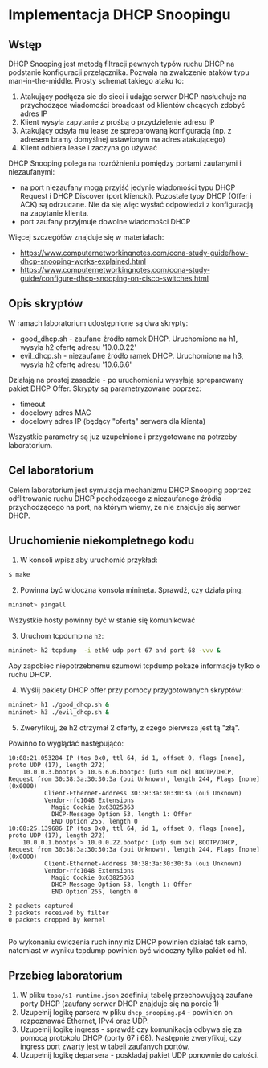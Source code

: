 # Implementacja DHCP Snoopingu

## Wstęp

DHCP Snooping jest metodą filtracji pewnych typów ruchu DHCP na podstanie konfiguracji przełącznika. Pozwala na zwalczenie ataków typu man-in-the-middle. Prosty schemat takiego ataku to:

1. Atakujący podłącza sie do sieci i udając serwer DHCP nasłuchuje na przychodzące wiadomości broadcast od klientów chcących zdobyć adres IP
2. Klient wysyła zapytanie z prośbą o przydzielenie adresu IP
3. Atakujący odsyła mu lease ze spreparowaną konfiguracją (np. z adresem bramy domyślnej ustawionym na adres atakującego)
4. Klient odbiera lease i zaczyna go używać

DHCP Snooping polega na rozróżnieniu pomiędzy portami zaufanymi i niezaufanymi:
- na port niezaufany mogą przyjść jedynie wiadomości typu DHCP Request i DHCP Discover (port kliencki). Pozostałe typy DHCP (Offer i ACK) są odrzucane. Nie da się więc wysłać odpowiedzi z konfiguracją na zapytanie klienta.
- port zaufany przyjmuje dowolne wiadomości DHCP

Więcej szczegółów znajduje się w materiałach:
- https://www.computernetworkingnotes.com/ccna-study-guide/how-dhcp-snooping-works-explained.html
- https://www.computernetworkingnotes.com/ccna-study-guide/configure-dhcp-snooping-on-cisco-switches.html

## Opis skryptów

W ramach laboratorium udostępnione są dwa skrypty:

- good_dhcp.sh - zaufane źródło ramek DHCP. Uruchomione na h1, wysyła h2 ofertę adresu '10.0.0.22'
- evil_dhcp.sh - niezaufane źródło ramek DHCP. Uruchomione na h3, wysyła h2 ofertę adresu '10.6.6.6'

Działają na prostej zasadzie - po uruchomieniu wysyłają spreparowany pakiet DHCP Offer. Skrypty są parametryzowane poprzez:
- timeout
- docelowy adres MAC
- docelowy adres IP (będący "ofertą" serwera dla klienta)

Wszystkie parametry są juz uzupełnione i przygotowane na potrzeby laboratorium.

## Cel laboratorium

Celem laboratorium jest symulacja mechanizmu DHCP Snooping poprzez odflitrowanie ruchu DHCP pochodzącego z niezaufanego źródła - przychodzącego na port, na którym wiemy, że nie znajduje się serwer DHCP.

## Uruchomienie niekompletnego kodu
 
1. W konsoli wpisz aby uruchomić przykład:
 
```sh
$ make
```
 
2. Powinna być widoczna konsola minineta. Sprawdź, czy działa ping:
 
```sh
mininet> pingall
```
 
Wszystkie hosty powinny być w stanie się komunikować
 
3. Uruchom tcpdump na `h2`:
 
```sh
mininet> h2 tcpdump  -i eth0 udp port 67 and port 68 -vvv &
```
 
Aby zapobiec niepotrzebnemu szumowi tcpdump pokaże informacje tylko o ruchu DHCP.
 
4. Wyślij pakiety DHCP offer przy pomocy przygotowanych skryptów:
 
```sh
mininet> h1 ./good_dhcp.sh &
mininet> h3 ./evil_dhcp.sh &
```
 
5. Zweryfikuj, że h2 otrzymał 2 oferty, z czego pierwsza jest tą "złą".
 
Powinno to wyglądać następująco:
 
```
10:08:21.053284 IP (tos 0x0, ttl 64, id 1, offset 0, flags [none], proto UDP (17), length 272)
    10.0.0.3.bootps > 10.6.6.6.bootpc: [udp sum ok] BOOTP/DHCP, Request from 30:38:3a:30:30:3a (oui Unknown), length 244, Flags [none] (0x0000)
          Client-Ethernet-Address 30:38:3a:30:30:3a (oui Unknown)
          Vendor-rfc1048 Extensions
            Magic Cookie 0x63825363
            DHCP-Message Option 53, length 1: Offer
            END Option 255, length 0
10:08:25.139686 IP (tos 0x0, ttl 64, id 1, offset 0, flags [none], proto UDP (17), length 272)
    10.0.0.1.bootps > 10.0.0.22.bootpc: [udp sum ok] BOOTP/DHCP, Request from 30:38:3a:30:30:3a (oui Unknown), length 244, Flags [none] (0x0000)
          Client-Ethernet-Address 30:38:3a:30:30:3a (oui Unknown)
          Vendor-rfc1048 Extensions
            Magic Cookie 0x63825363
            DHCP-Message Option 53, length 1: Offer
            END Option 255, length 0
 
2 packets captured
2 packets received by filter
0 packets dropped by kernel
 
```
 
Po wykonaniu ćwiczenia ruch inny niż DHCP powinien działać tak samo, natomiast w wyniku tcpdump powinien być widoczny tylko pakiet od h1.

## Przebieg laboratorium

1. W pliku `topo/s1-runtime.json` zdefiniuj tabelę przechowującą zaufane porty DHCP (zaufany serwer DHCP znajduje się na porcie 1)
2. Uzupełnij logikę parsera w pliku `dhcp_snooping.p4` - powinien on rozpoznawać Ethernet, IPv4 oraz UDP.
3. Uzupełnij logikę ingress - sprawdź czy komunikacja odbywa się za pomocą protokołu DHCP (porty 67 i 68). Następnie zweryfikuj, czy ingress port zwarty jest w tabeli zaufanych portów.
4. Uzupełnij logikę deparsera - poskładaj pakiet UDP ponownie do całości.

